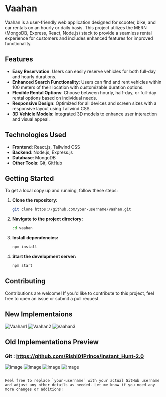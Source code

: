 # Vaahan

Vaahan is a user-friendly web application designed for scooter, bike, and car rentals on an hourly or daily basis. This project utilizes the MERN (MongoDB, Express, React, Node.js) stack to provide a seamless rental experience for customers and includes enhanced features for improved functionality.



## Features

- **Easy Reservation**: Users can easily reserve vehicles for both full-day and hourly durations.
- **Enhanced Search Functionality**: Users can find and rent vehicles within 100 meters of their location with customizable duration options.
- **Flexible Rental Options**: Choose between hourly, half-day, or full-day rental options based on individual needs.
- **Responsive Design**: Optimized for all devices and screen sizes with a responsive layout using Tailwind CSS.
- **3D Vehicle Models**: Integrated 3D models to enhance user interaction and visual appeal.

## Technologies Used

- **Frontend**: React.js, Tailwind CSS
- **Backend**: Node.js, Express.js
- **Database**: MongoDB
- **Other Tools**: Git, GitHub

## Getting Started

To get a local copy up and running, follow these steps:

1. **Clone the repository:**
   ```bash
   git clone https://github.com/your-username/vaahan.git
   ```

2. **Navigate to the project directory:**
   ```bash
   cd vaahan
   ```

3. **Install dependencies:**
   ```bash
   npm install
   ```

4. **Start the development server:**
   ```bash
   npm start
   ```

## Contributing

Contributions are welcome! If you'd like to contribute to this project, feel free to open an issue or submit a pull request.

## New Implementaions 
![Vaahan1](https://github.com/user-attachments/assets/cef71b41-cd87-4208-81d7-e4412eedf9b0)
![Vaahan2](https://github.com/user-attachments/assets/9252189a-a963-45af-93d2-1440ab18dcf5)
![Vaahan3](https://github.com/user-attachments/assets/88b51de4-28ee-473a-b829-02fc3a0ebef8)

 
## Old Implementations Preview
### Git : https://github.com/Rishi01Prince/Instant_Hunt-2.0
![image](https://github.com/Rishi01Prince/Easy-Reach-2.0/assets/117525650/ac5afad2-843d-4b1f-8392-eb831432fc78)
![image](https://github.com/Rishi01Prince/Easy-Reach-2.0/assets/117525650/a9ee3dfd-300f-41d8-ae93-deaf26c8e4d9)
![image](https://github.com/Rishi01Prince/Easy-Reach-2.0/assets/117525650/6d334d45-e33f-466e-b854-cc3c3e79532a)
![image](https://github.com/Rishi01Prince/Easy-Reach-2.0/assets/117525650/be517865-a408-4a07-8cb1-47e8acc70e2b)

```

Feel free to replace `your-username` with your actual GitHub username and adjust any other details as needed. Let me know if you need any more changes or additions!
